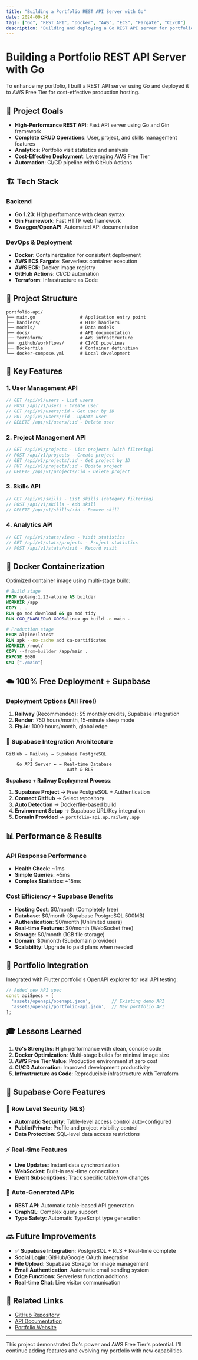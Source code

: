 ```yaml
---
title: "Building a Portfolio REST API Server with Go"
date: 2024-09-26
tags: ["Go", "REST API", "Docker", "AWS", "ECS", "Fargate", "CI/CD"]
description: "Building and deploying a Go REST API server for portfolio using Gin framework and AWS Free Tier"
---
```


# Building a Portfolio REST API Server with Go

To enhance my portfolio, I built a REST API server using Go and deployed it to AWS Free Tier for cost-effective production hosting.

## 🎯 Project Goals

- **High-Performance REST API**: Fast API server using Go and Gin framework
- **Complete CRUD Operations**: User, project, and skills management features
- **Analytics**: Portfolio visit statistics and analysis
- **Cost-Effective Deployment**: Leveraging AWS Free Tier
- **Automation**: CI/CD pipeline with GitHub Actions

## 🏗️ Tech Stack

### Backend
- **Go 1.23**: High performance with clean syntax
- **Gin Framework**: Fast HTTP web framework
- **Swagger/OpenAPI**: Automated API documentation

### DevOps & Deployment
- **Docker**: Containerization for consistent deployment
- **AWS ECS Fargate**: Serverless container execution
- **AWS ECR**: Docker image registry
- **GitHub Actions**: CI/CD automation
- **Terraform**: Infrastructure as Code

## 📁 Project Structure

```
portfolio-api/
├── main.go                 # Application entry point
├── handlers/               # HTTP handlers
├── models/                 # Data models
├── docs/                   # API documentation
├── terraform/              # AWS infrastructure
├── .github/workflows/      # CI/CD pipelines
├── Dockerfile              # Container definition
└── docker-compose.yml      # Local development
```

## 🚀 Key Features

### 1. User Management API
```go
// GET /api/v1/users - List users
// POST /api/v1/users - Create user
// GET /api/v1/users/:id - Get user by ID
// PUT /api/v1/users/:id - Update user
// DELETE /api/v1/users/:id - Delete user
```

### 2. Project Management API
```go
// GET /api/v1/projects - List projects (with filtering)
// POST /api/v1/projects - Create project
// GET /api/v1/projects/:id - Get project by ID
// PUT /api/v1/projects/:id - Update project
// DELETE /api/v1/projects/:id - Delete project
```

### 3. Skills API
```go
// GET /api/v1/skills - List skills (category filtering)
// POST /api/v1/skills - Add skill
// DELETE /api/v1/skills/:id - Remove skill
```

### 4. Analytics API
```go
// GET /api/v1/stats/views - Visit statistics
// GET /api/v1/stats/projects - Project statistics
// POST /api/v1/stats/visit - Record visit
```

## 🐳 Docker Containerization

Optimized container image using multi-stage build:

```dockerfile
# Build stage
FROM golang:1.23-alpine AS builder
WORKDIR /app
COPY . .
RUN go mod download && go mod tidy
RUN CGO_ENABLED=0 GOOS=linux go build -o main .

# Production stage
FROM alpine:latest
RUN apk --no-cache add ca-certificates
WORKDIR /root/
COPY --from=builder /app/main .
EXPOSE 8080
CMD ["./main"]
```

## ☁️ 100% Free Deployment + Supabase

### Deployment Options (All Free!)
1. **Railway** (Recommended): $5 monthly credits, Supabase integration
2. **Render**: 750 hours/month, 15-minute sleep mode
3. **Fly.io**: 1000 hours/month, global edge

### 🚀 Supabase Integration Architecture
```
GitHub → Railway → Supabase PostgreSQL
         ↓              ↓
    Go API Server ← → Real-time Database
                       Auth & RLS
```

**Supabase + Railway Deployment Process**:
1. **Supabase Project** → Free PostgreSQL + Authentication
2. **Connect GitHub** → Select repository
3. **Auto Detection** → Dockerfile-based build
4. **Environment Setup** → Supabase URL/Key integration
5. **Domain Provided** → `portfolio-api.up.railway.app`

## 📊 Performance & Results

### API Response Performance
- **Health Check**: ~1ms
- **Simple Queries**: ~5ms
- **Complex Statistics**: ~15ms

### Cost Efficiency + Supabase Benefits
- **Hosting Cost**: $0/month (Completely free)
- **Database**: $0/month (Supabase PostgreSQL 500MB)
- **Authentication**: $0/month (Unlimited users)
- **Real-time Features**: $0/month (WebSocket free)
- **Storage**: $0/month (1GB file storage)
- **Domain**: $0/month (Subdomain provided)
- **Scalability**: Upgrade to paid plans when needed

## 🔗 Portfolio Integration

Integrated with Flutter portfolio's OpenAPI explorer for real API testing:

```dart
// Added new API spec
const apiSpecs = [
  'assets/openapi/openapi.json',        // Existing demo API
  'assets/openapi/portfolio-api.json',  // New portfolio API
];
```

## 🎓 Lessons Learned

1. **Go's Strengths**: High performance with clean, concise code
2. **Docker Optimization**: Multi-stage builds for minimal image size
3. **AWS Free Tier Value**: Production environment at zero cost
4. **CI/CD Automation**: Improved development productivity
5. **Infrastructure as Code**: Reproducible infrastructure with Terraform

## 🚀 Supabase Core Features

### 🔐 Row Level Security (RLS)
- **Automatic Security**: Table-level access control auto-configured
- **Public/Private**: Profile and project visibility control
- **Data Protection**: SQL-level data access restrictions

### ⚡ Real-time Features
- **Live Updates**: Instant data synchronization
- **WebSocket**: Built-in real-time connections
- **Event Subscriptions**: Track specific table/row changes

### 🎨 Auto-Generated APIs
- **REST API**: Automatic table-based API generation
- **GraphQL**: Complex query support
- **Type Safety**: Automatic TypeScript type generation

## 🔜 Future Improvements

- ✅ **Supabase Integration**: PostgreSQL + RLS + Real-time complete
- **Social Login**: GitHub/Google OAuth integration
- **File Upload**: Supabase Storage for image management
- **Email Authentication**: Automatic email sending system
- **Edge Functions**: Serverless function additions
- **Real-time Chat**: Live visitor communication

## 🔗 Related Links

- [GitHub Repository](https://github.com/hyoukjoolee/portfolio-api)
- [API Documentation](https://api.hyoukjoolee.dev/swagger)
- [Portfolio Website](https://hyoukjoolee.github.io/portfolio)

---

This project demonstrated Go's power and AWS Free Tier's potential. I'll continue adding features and evolving my portfolio with new capabilities.